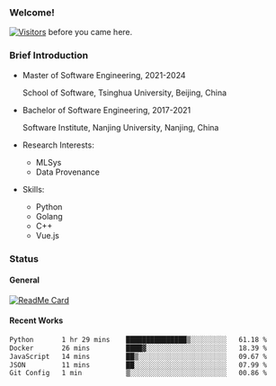 ### Welcome!

[![Visitors](https://visitor-badge.laobi.icu/badge?page_id=HermitSun.HermitSun)]() before you came here.

### Brief Introduction

- Master of Software Engineering, 2021-2024
  
  School of Software, Tsinghua University, Beijing, China

- Bachelor of Software Engineering, 2017-2021
  
  Software Institute, Nanjing University, Nanjing, China

- Research Interests:
  - MLSys
  - Data Provenance

- Skills:
  - Python
  - Golang
  - C++
  - Vue.js

### Status

#### General

[![ReadMe Card](https://github-readme-stats.hermitsun.vercel.app/api?username=HermitSun&count_private=true&show_icons=true)]()

#### Recent Works

<!--START_SECTION:waka-->

```txt
Python       1 hr 29 mins    ███████████████▒░░░░░░░░░   61.18 %
Docker       26 mins         ████▓░░░░░░░░░░░░░░░░░░░░   18.39 %
JavaScript   14 mins         ██▒░░░░░░░░░░░░░░░░░░░░░░   09.67 %
JSON         11 mins         ██░░░░░░░░░░░░░░░░░░░░░░░   07.99 %
Git Config   1 min           ▒░░░░░░░░░░░░░░░░░░░░░░░░   00.86 %
```

<!--END_SECTION:waka-->
